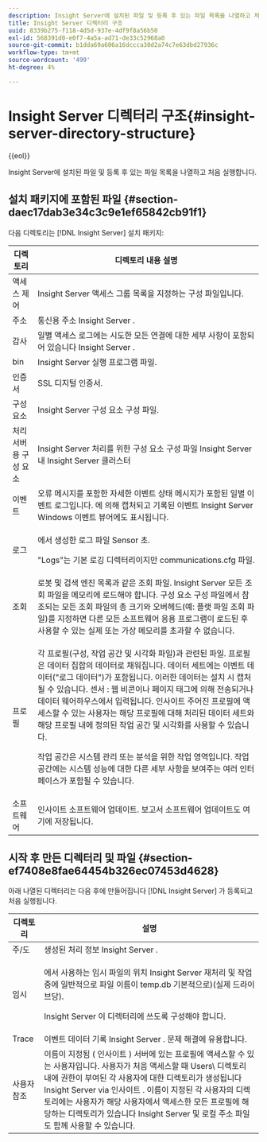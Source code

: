 ```yaml
---
description: Insight Server에 설치된 파일 및 등록 후 있는 파일 목록을 나열하고 처음 실행합니다.
title: Insight Server 디렉터리 구조
uuid: 8339b275-f118-4d5d-937e-4df9f8a56b50
exl-id: 568391d0-e0f7-4a5a-ad71-de33c52968a0
source-git-commit: b1dda69a606a16dccca30d2a74c7e63dbd27936c
workflow-type: tm+mt
source-wordcount: '499'
ht-degree: 4%

---
```


# Insight Server 디렉터리 구조{#insight-server-directory-structure}

{{eol}}

Insight Server에 설치된 파일 및 등록 후 있는 파일 목록을 나열하고 처음 실행합니다.

## 설치 패키지에 포함된 파일 {#section-daec17dab3e34c3c9e1ef65842cb91f1}

다음 디렉토리는 [!DNL Insight Server] 설치 패키지:

<table id="table_CE713A3D671C453A87986E4CD4620EF3"> 
 <thead> 
  <tr> 
   <th colname="col1" class="entry"> 디렉토리 </th> 
   <th colname="col2" class="entry"> 디렉토리 내용 설명 </th> 
  </tr> 
 </thead>
 <tbody> 
  <tr> 
   <td colname="col1"> 액세스 제어 </td> 
   <td colname="col2"> <span class="keyword"> Insight Server </span> 액세스 그룹 목록을 지정하는 구성 파일입니다. </td> 
  </tr> 
  <tr> 
   <td colname="col1"> 주소 </td> 
   <td colname="col2"> 통신용 주소 <span class="keyword"> Insight Server </span>. </td> 
  </tr> 
  <tr> 
   <td colname="col1"> 감사 </td> 
   <td colname="col2"> 일별 액세스 로그에는 시도한 모든 연결에 대한 세부 사항이 포함되어 있습니다 <span class="keyword"> Insight Server </span>. </td> 
  </tr> 
  <tr> 
   <td colname="col1"> bin </td> 
   <td colname="col2"> <span class="keyword"> Insight Server </span> 실행 프로그램 파일. </td> 
  </tr> 
  <tr> 
   <td colname="col1"> 인증서 </td> 
   <td colname="col2"> SSL 디지털 인증서. </td> 
  </tr> 
  <tr> 
   <td colname="col1"> 구성 요소 </td> 
   <td colname="col2"> <span class="keyword"> Insight Server </span> 구성 요소 구성 파일. </td> 
  </tr> 
  <tr> 
   <td colname="col1"> 처리 서버용 구성 요소 </td> 
   <td colname="col2"> <span class="keyword"> Insight Server </span> 처리를 위한 구성 요소 구성 파일 <span class="keyword"> Insight Server </span> 내 <span class="keyword"> Insight Server </span> 클러스터 </td> 
  </tr> 
  <tr> 
   <td colname="col1"> 이벤트 </td> 
   <td colname="col2"> 오류 메시지를 포함한 자세한 이벤트 상태 메시지가 포함된 일별 이벤트 로그입니다. 에 의해 캡처되고 기록된 이벤트 <span class="keyword"> Insight Server </span> Windows 이벤트 뷰어에도 표시됩니다. </td> 
  </tr> 
  <tr> 
   <td colname="col1"> 로그 </td> 
   <td colname="col2"> <p>에서 생성한 로그 파일 <span class="wintitle"> Sensor </span>초. </p> <p>"Logs"는 기본 로깅 디렉터리이지만 <span class="filepath"> communications.cfg </span> 파일. </p> </td> 
  </tr> 
  <tr> 
   <td colname="col1"> 조회 </td> 
   <td colname="col2"> 로봇 및 검색 엔진 목록과 같은 조회 파일. <span class="keyword"> Insight Server </span> 모든 조회 파일을 메모리에 로드해야 합니다. 구성 요소 구성 파일에서 참조되는 모든 조회 파일의 총 크기와 오버헤드(예: <span class="filepath"> 플랫 파일 조회 </span> 파일)를 지정하면 다른 모든 소프트웨어 응용 프로그램이 로드된 후 사용할 수 있는 실제 또는 가상 메모리를 초과할 수 없습니다. </td> 
  </tr> 
  <tr> 
   <td colname="col1"> 프로필 </td> 
   <td colname="col2"> <p>각 프로필(구성, 작업 공간 및 시각화 파일)과 관련된 파일. 프로필은 데이터 집합의 데이터로 채워집니다. 데이터 세트에는 이벤트 데이터("로그 데이터")가 포함됩니다. 이러한 데이터는 설치 시 캡처될 수 있습니다. <span class="wintitle"> 센서 </span>: 웹 비콘이나 페이지 태그에 의해 전송되거나 데이터 웨어하우스에서 입력됩니다. <span class="keyword"> 인사이트 </span> 주어진 프로필에 액세스할 수 있는 사용자는 해당 프로필에 대해 처리된 데이터 세트와 해당 프로필 내에 정의된 작업 공간 및 시각화를 사용할 수 있습니다. </p> <p>작업 공간은 시스템 관리 또는 분석을 위한 작업 영역입니다. 작업 공간에는 시스템 성능에 대한 다른 세부 사항을 보여주는 여러 인터페이스가 포함될 수 있습니다. </p> </td> 
  </tr> 
  <tr> 
   <td colname="col1"> 소프트웨어 </td> 
   <td colname="col2"> <span class="keyword"> 인사이트 </span> 소프트웨어 업데이트. 보고서 소프트웨어 업데이트도 여기에 저장됩니다. </td> 
  </tr> 
 </tbody> 
</table>

## 시작 후 만든 디렉터리 및 파일 {#section-ef7408e8fae64454b326ec07453d4628}

아래 나열된 디렉터리는 다음 후에 만들어집니다 [!DNL Insight Server] 가 등록되고 처음 실행됩니다.

<table id="table_89CC9F3E568044C8A0072BF0A6EDCCEF"> 
 <thead> 
  <tr> 
   <th colname="col1" class="entry"> 디렉토리 </th> 
   <th colname="col2" class="entry"> 설명 </th> 
  </tr> 
 </thead>
 <tbody> 
  <tr> 
   <td colname="col1"> 주/도 </td> 
   <td colname="col2"> 생성된 처리 정보 <span class="keyword"> Insight Server </span>. </td> 
  </tr> 
  <tr> 
   <td colname="col1"> 임시 </td> 
   <td colname="col2"> <p>에서 사용하는 임시 파일의 위치 <span class="keyword"> Insight Server </span> 재처리 및 작업 중에 일반적으로 파일 이름이 <span class="filepath"> temp.db </span> 기본적으로)(실제 드라이브당). </p> <p> <span class="keyword"> Insight Server </span> 이 디렉터리에 쓰도록 구성해야 합니다. </p> </td> 
  </tr> 
  <tr> 
   <td colname="col1"> Trace </td> 
   <td colname="col2"> 이벤트 데이터 기록 <span class="keyword"> Insight Server </span>. 문제 해결에 유용합니다. </td> 
  </tr> 
  <tr> 
   <td colname="col1"> 사용자 참조 </td> 
   <td colname="col2"> 이름이 지정됨 ( <span class="keyword"> 인사이트 </span>) 서버에 있는 프로필에 액세스할 수 있는 사용자입니다. 사용자가 처음 액세스할 때 Users\ 디렉토리 내에 권한이 부여된 각 사용자에 대한 디렉토리가 생성됩니다 <span class="keyword"> Insight Server </span> via <span class="keyword"> 인사이트 </span>. 이름이 지정된 각 사용자의 디렉토리에는 사용자가 해당 사용자에서 액세스한 모든 프로필에 해당하는 디렉토리가 있습니다 <span class="keyword"> Insight Server </span> 및 로컬 주소 파일도 함께 사용할 수 있습니다. </td> 
  </tr> 
 </tbody> 
</table>
